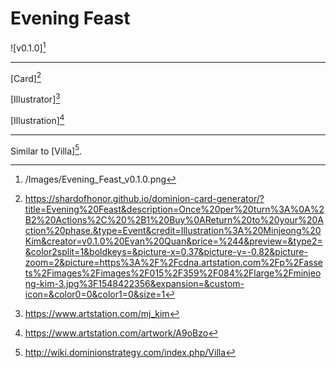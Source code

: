 # Evening Feast

![v0.1.0][^v0.1.0]

---

[Card][^Card]

[Illustrator][^Illustrator]

[Illustration][^Illustration]

---

Similar to [Villa][^Villa].

[^v0.1.0]: /Images/Evening_Feast_v0.1.0.png
[^Card]: https://shardofhonor.github.io/dominion-card-generator/?title=Evening%20Feast&description=Once%20per%20turn%3A%0A%2B2%20Actions%2C%20%2B1%20Buy%0AReturn%20to%20your%20Action%20phase.&type=Event&credit=Illustration%3A%20Minjeong%20Kim&creator=v0.1.0%20Evan%20Quan&price=%244&preview=&type2=&color2split=1&boldkeys=&picture-x=0.37&picture-y=-0.82&picture-zoom=2&picture=https%3A%2F%2Fcdna.artstation.com%2Fp%2Fassets%2Fimages%2Fimages%2F015%2F359%2F084%2Flarge%2Fminjeong-kim-3.jpg%3F1548422356&expansion=&custom-icon=&color0=0&color1=0&size=1
[^Illustration]: https://www.artstation.com/artwork/A9oBzo
[^Illustrator]: https://www.artstation.com/mj_kim
[^Villa]: http://wiki.dominionstrategy.com/index.php/Villa
